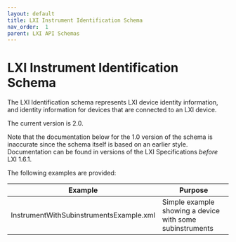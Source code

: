 ```yaml
---
layout: default
title: LXI Instrument Identification Schema
nav_order:  1
parent: LXI API Schemas
---
```


# LXI Instrument Identification Schema

The LXI Identification schema represents LXI device 
identity information, and identity information for 
devices that are connected to an LXI device.

The current version is 2.0.

Note that the documentation below for the 1.0 version of the
schema is inaccurate since the schema itself is based on an 
earlier style. Documentation can be found in versions of  the
LXI Specifications <em>before</em> LXI 1.6.1.

The following examples are provided:

| Example | Purpose |
| ------------- |-------------|
| InstrumentWithSubinstrumentsExample.xml | Simple example showing a device with some subinstruments |
